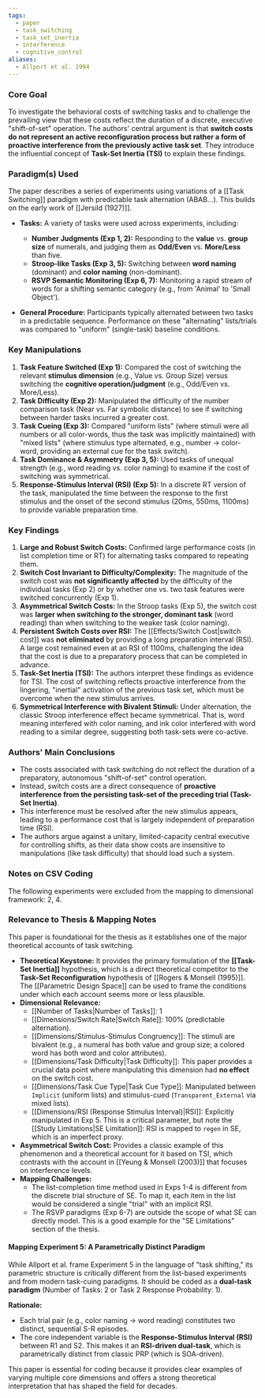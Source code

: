 ```yaml
---
tags:
  - paper
  - task_switching
  - task_set_inertia
  - interference
  - cognitive_control
aliases:
  - Allport et al. 1994
---
```

### Core Goal
To investigate the behavioral costs of switching tasks and to challenge the prevailing view that these costs reflect the duration of a discrete, executive "shift-of-set" operation. The authors' central argument is that **switch costs do not represent an active reconfiguration process but rather a form of proactive interference from the previously active task set**. They introduce the influential concept of **Task-Set Inertia (TSI)** to explain these findings.

### Paradigm(s) Used
The paper describes a series of experiments using variations of a [[Task Switching]] paradigm with predictable task alternation (ABAB...). This builds on the early work of [[Jersild (1927)]].

*   **Tasks:** A variety of tasks were used across experiments, including:
    *   **Number Judgments (Exp 1, 2):** Responding to the **value** vs. **group size** of numerals, and judging them as **Odd/Even** vs. **More/Less** than five.
    *   **Stroop-like Tasks (Exp 3, 5):** Switching between **word naming** (dominant) and **color naming** (non-dominant).
    *   **RSVP Semantic Monitoring (Exp 6, 7):** Monitoring a rapid stream of words for a shifting semantic category (e.g., from 'Animal' to 'Small Object').

*   **General Procedure:** Participants typically alternated between two tasks in a predictable sequence. Performance on these "alternating" lists/trials was compared to "uniform" (single-task) baseline conditions.

### Key Manipulations
1.  **Task Feature Switched (Exp 1):** Compared the cost of switching the relevant **stimulus dimension** (e.g., Value vs. Group Size) versus switching the **cognitive operation/judgment** (e.g., Odd/Even vs. More/Less).
2.  **Task Difficulty (Exp 2):** Manipulated the difficulty of the number comparison task (Near vs. Far symbolic distance) to see if switching between harder tasks incurred a greater cost.
3.  **Task Cueing (Exp 3):** Compared "uniform lists" (where stimuli were all numbers or all color-words, thus the task was implicitly maintained) with "mixed lists" (where stimulus type alternated, e.g., number -> color-word, providing an external cue for the task switch).
4.  **Task Dominance & Asymmetry (Exp 3, 5):** Used tasks of unequal strength (e.g., word reading vs. color naming) to examine if the cost of switching was symmetrical.
5.  **Response-Stimulus Interval (RSI) (Exp 5):** In a discrete RT version of the task, manipulated the time between the response to the first stimulus and the onset of the second stimulus (20ms, 550ms, 1100ms) to provide variable preparation time.

### Key Findings
1.  **Large and Robust Switch Costs:** Confirmed large performance costs (in list completion time or RT) for alternating tasks compared to repeating them.
2.  **Switch Cost Invariant to Difficulty/Complexity:** The magnitude of the switch cost was **not significantly affected** by the difficulty of the individual tasks (Exp 2) or by whether one vs. two task features were switched concurrently (Exp 1).
3.  **Asymmetrical Switch Costs:** In the Stroop tasks (Exp 5), the switch cost was **larger when switching *to* the stronger, dominant task** (word reading) than when switching to the weaker task (color naming).
4.  **Persistent Switch Costs over RSI:** The [[Effects/Switch Cost|switch cost]] was **not eliminated** by providing a long preparation interval (RSI). A large cost remained even at an RSI of 1100ms, challenging the idea that the cost is due to a preparatory process that can be completed in advance.
5.  **Task-Set Inertia (TSI):** The authors interpret these findings as evidence for TSI. The cost of switching reflects proactive interference from the lingering, "inertial" activation of the previous task set, which must be overcome when the new stimulus arrives.
6.  **Symmetrical Interference with Bivalent Stimuli:** Under alternation, the classic Stroop interference effect became symmetrical. That is, word meaning interfered with color naming, and ink color interfered with word reading to a similar degree, suggesting both task-sets were co-active.

### Authors' Main Conclusions
*   The costs associated with task switching do not reflect the duration of a preparatory, autonomous "shift-of-set" control operation.
*   Instead, switch costs are a direct consequence of **proactive interference from the persisting task-set of the preceding trial (Task-Set Inertia)**.
*   This interference must be resolved after the new stimulus appears, leading to a performance cost that is largely independent of preparation time (RSI).
*   The authors argue against a unitary, limited-capacity central executive for controlling shifts, as their data show costs are insensitive to manipulations (like task difficulty) that should load such a system.

### Notes on CSV Coding
The following experiments were excluded from the mapping to dimensional framework: 2, 4.

### Relevance to Thesis & Mapping Notes
This paper is foundational for the thesis as it establishes one of the major theoretical accounts of task switching.

*   **Theoretical Keystone:** It provides the primary formulation of the **[[Task-Set Inertia]]** hypothesis, which is a direct theoretical competitor to the **Task-Set Reconfiguration** hypothesis of [[Rogers & Monsell (1995)]]. The [[Parametric Design Space]] can be used to frame the conditions under which each account seems more or less plausible.
*   **Dimensional Relevance:**
    *   [[Number of Tasks|Number of Tasks]]: 1
    *   [[Dimensions/Switch Rate|Switch Rate]]: 100% (predictable alternation).
    *   [[Dimensions/Stimulus-Stimulus Congruency]]: The stimuli are bivalent (e.g., a numeral has both value and group size; a colored word has both word and color attributes).
    *   [[Dimensions/Task Difficulty|Task Difficulty]]: This paper provides a crucial data point where manipulating this dimension had **no effect** on the switch cost.
    *   [[Dimensions/Task Cue Type|Task Cue Type]]: Manipulated between `Implicit` (uniform lists) and stimulus-cued (`Transparent_External` via mixed lists).
    *   [[Dimensions/RSI (Response Stimulus Interval)|RSI]]: Explicitly manipulated in Exp 5. This is a critical parameter, but note the [[Study Limitations|SE Limitation]]: RSI is mapped to `regen` in SE, which is an imperfect proxy.
*   **Asymmetrical Switch Cost:** Provides a classic example of this phenomenon and a theoretical account for it based on TSI, which contrasts with the account in [[Yeung & Monsell (2003)]] that focuses on interference levels.
*   **Mapping Challenges:**
    *   The list-completion time method used in Exps 1-4 is different from the discrete trial structure of SE. To map it, each item in the list would be considered a single "trial" with an implicit RSI.
    *   The RSVP paradigms (Exp 6-7) are outside the scope of what SE can directly model. This is a good example for the "SE Limitations" section of the thesis.

#### Mapping Experiment 5: A Parametrically Distinct Paradigm
 
 While Allport et al. frame Experiment 5 in the language of "task shifting," its parametric structure is critically different from the list-based experiments and from modern task-cuing paradigms. It should be coded as a **dual-task paradigm** (Number of Tasks: 2 or Task 2 Response Probability: 1).
 
 **Rationale:**
- Each trial pair (e.g., color naming -> word reading) constitutes two distinct, sequential S-R episodes.
- The core independent variable is the **Response-Stimulus Interval (RSI)** between R1 and S2. This makes it an **RSI-driven dual-task**, which is parametrically distinct from classic PRP (which is SOA-driven).

This paper is essential for coding because it provides clear examples of varying multiple core dimensions and offers a strong theoretical interpretation that has shaped the field for decades.
